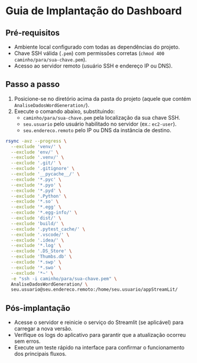 # Guia de Implantação do Dashboard

## Pré-requisitos
- Ambiente local configurado com todas as dependências do projeto.
- Chave SSH válida (`.pem`) com permissões corretas (`chmod 400 caminho/para/sua-chave.pem`).
- Acesso ao servidor remoto (usuário SSH e endereço IP ou DNS).

## Passo a passo
1. Posicione-se no diretório acima da pasta do projeto (aquele que contém `AnaliseDadosWordGeneration/`).
2. Execute o comando abaixo, substituindo:
   - `caminho/para/sua-chave.pem` pela localização da sua chave SSH.
   - `seu.usuario` pelo usuário habilitado no servidor (ex.: `ec2-user`).
   - `seu.endereco.remoto` pelo IP ou DNS da instância de destino.

```bash
rsync -avz --progress \
  --exclude 'venv/' \
  --exclude 'env/' \
  --exclude '.venv/' \
  --exclude '.git/' \
  --exclude '.gitignore' \
  --exclude '__pycache__/' \
  --exclude '*.pyc' \
  --exclude '*.pyo' \
  --exclude '*.pyd' \
  --exclude '.Python' \
  --exclude '*.so' \
  --exclude '*.egg' \
  --exclude '*.egg-info/' \
  --exclude 'dist/' \
  --exclude 'build/' \
  --exclude '.pytest_cache/' \
  --exclude '.vscode/' \
  --exclude '.idea/' \
  --exclude '*.log' \
  --exclude '.DS_Store' \
  --exclude 'Thumbs.db' \
  --exclude '*.swp' \
  --exclude '*.swo' \
  --exclude '*~' \
  -e "ssh -i caminho/para/sua-chave.pem" \
  AnaliseDadosWordGeneration/ \
  seu.usuario@seu.endereco.remoto:/home/seu.usuario/appStreamLit/
```

## Pós-implantação
- Acesse o servidor e reinicie o serviço do Streamlit (se aplicável) para carregar a nova versão.
- Verifique os logs do aplicativo para garantir que a atualização ocorreu sem erros.
- Execute um teste rápido na interface para confirmar o funcionamento dos principais fluxos.

